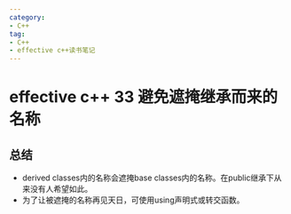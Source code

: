```yaml
---
category: 
- C++
tag:
- C++
- effective c++读书笔记
---
```


# effective c++ 33 避免遮掩继承而来的名称

## 总结

- derived classes内的名称会遮掩base classes内的名称。在public继承下从来没有人希望如此。
- 为了让被遮掩的名称再见天日，可使用using声明式或转交函数。


